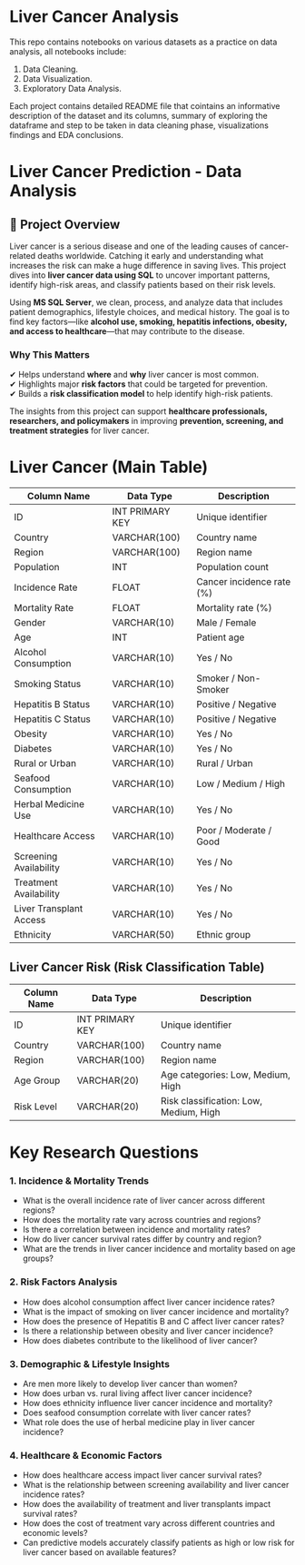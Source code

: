 # Liver Cancer Analysis
This repo contains notebooks on various datasets as a practice on data analysis, all notebooks include:

1. Data Cleaning.
2. Data Visualization.
3. Exploratory Data Analysis.

Each project contains detailed README file that cointains an informative description of the dataset and its columns, 
summary of exploring the dataframe and step to be taken in data cleaning phase, visualizations findings and EDA conclusions. 

# Liver Cancer Prediction - Data Analysis

## 📌 Project Overview
Liver cancer is a serious disease and one of the leading causes of cancer-related deaths worldwide. Catching it early and understanding what increases the risk can make a huge difference in saving lives. This project dives into **liver cancer data using SQL** to uncover important patterns, identify high-risk areas, and classify patients based on their risk levels.

Using **MS SQL Server**, we clean, process, and analyze data that includes patient demographics, lifestyle choices, and medical history. The goal is to find key factors—like **alcohol use, smoking, hepatitis infections, obesity, and access to healthcare**—that may contribute to the disease.

### Why This Matters
✔ Helps understand **where** and **why** liver cancer is most common.  
✔ Highlights major **risk factors** that could be targeted for prevention.  
✔ Builds a **risk classification model** to help identify high-risk patients.  

The insights from this project can support **healthcare professionals, researchers, and policymakers** in improving **prevention, screening, and treatment strategies** for liver cancer.


# Liver Cancer (Main Table)
| Column Name               | Data Type         | Description |
|---------------------------|------------------|-------------|
| ID                      | INT PRIMARY KEY | Unique identifier |
| Country                 | VARCHAR(100)    | Country name |
| Region                  | VARCHAR(100)    | Region name |
| Population              | INT             | Population count |
| Incidence Rate          | FLOAT           | Cancer incidence rate (%) |
| Mortality Rate          | FLOAT           | Mortality rate (%) |
| Gender                  | VARCHAR(10)     | Male / Female |
| Age                     | INT             | Patient age |
| Alcohol Consumption      | VARCHAR(10)     | Yes / No |
| Smoking Status          | VARCHAR(10)     | Smoker / Non-Smoker |
| Hepatitis B Status      | VARCHAR(10)     | Positive / Negative |
| Hepatitis C Status      | VARCHAR(10)     | Positive / Negative |
| Obesity                 | VARCHAR(10)     | Yes / No |
| Diabetes                | VARCHAR(10)     | Yes / No |
| Rural or Urban          | VARCHAR(10)     | Rural / Urban |
| Seafood Consumption     | VARCHAR(10)     | Low / Medium / High |
| Herbal Medicine Use     | VARCHAR(10)     | Yes / No |
| Healthcare Access       | VARCHAR(10)     | Poor / Moderate / Good |
| Screening Availability  | VARCHAR(10)     | Yes / No |
| Treatment Availability  | VARCHAR(10)     | Yes / No |
| Liver Transplant Access | VARCHAR(10)     | Yes / No |
| Ethnicity               | VARCHAR(50)     | Ethnic group |

## Liver Cancer Risk (Risk Classification Table)
| Column Name     | Data Type         | Description |
|----------------|------------------|-------------|
| ID           | INT PRIMARY KEY | Unique identifier |
| Country      | VARCHAR(100)    | Country name |
| Region       | VARCHAR(100)    | Region name |
| Age Group    | VARCHAR(20)     | Age categories: Low, Medium, High |
| Risk Level   | VARCHAR(20)     | Risk classification: Low, Medium, High |

# Key Research Questions

### **1. Incidence & Mortality Trends**
- What is the overall incidence rate of liver cancer across different regions?
- How does the mortality rate vary across countries and regions?
- Is there a correlation between incidence and mortality rates?
- How do liver cancer survival rates differ by country and region?
- What are the trends in liver cancer incidence and mortality based on age groups?

### **2. Risk Factors Analysis**
- How does alcohol consumption affect liver cancer incidence rates?
- What is the impact of smoking on liver cancer incidence and mortality?
- How does the presence of Hepatitis B and C affect liver cancer rates?
- Is there a relationship between obesity and liver cancer incidence?
- How does diabetes contribute to the likelihood of liver cancer?

### **3. Demographic & Lifestyle Insights**
- Are men more likely to develop liver cancer than women?
- How does urban vs. rural living affect liver cancer incidence?
- How does ethnicity influence liver cancer incidence and mortality?
- Does seafood consumption correlate with liver cancer rates?
- What role does the use of herbal medicine play in liver cancer incidence?

### **4. Healthcare & Economic Factors**
- How does healthcare access impact liver cancer survival rates?
- What is the relationship between screening availability and liver cancer incidence rates?
- How does the availability of treatment and liver transplants impact survival rates?
- How does the cost of treatment vary across different countries and economic levels?
- Can predictive models accurately classify patients as high or low risk for liver cancer based on available features?



